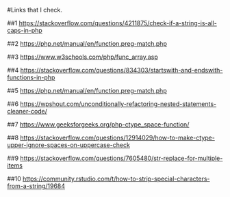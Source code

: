 #Links that I check.

##1
https://stackoverflow.com/questions/4211875/check-if-a-string-is-all-caps-in-php

##2
https://php.net/manual/en/function.preg-match.php

##3
https://www.w3schools.com/php/func_array.asp

##4
https://stackoverflow.com/questions/834303/startswith-and-endswith-functions-in-php

##5
https://php.net/manual/en/function.preg-match.php

##6
https://wpshout.com/unconditionally-refactoring-nested-statements-cleaner-code/

##7
https://www.geeksforgeeks.org/php-ctype_space-function/

##8
https://stackoverflow.com/questions/12914029/how-to-make-ctype-upper-ignore-spaces-on-uppercase-check

##9
https://stackoverflow.com/questions/7605480/str-replace-for-multiple-items

##10
https://community.rstudio.com/t/how-to-strip-special-characters-from-a-string/19684